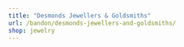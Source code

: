 ```yaml
---
title: "Desmonds Jewellers & Goldsmiths"
url: /bandon/desmonds-jewellers-and-goldsmiths/
shop: jewelry
---
```

